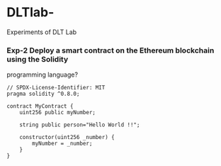 # DLTlab-
Experiments of DLT Lab 


### Exp-2  Deploy a smart contract on the Ethereum blockchain using the Solidity
programming language?
```
// SPDX-License-Identifier: MIT
pragma solidity ^0.8.0;

contract MyContract {
    uint256 public myNumber;

    string public person="Hello World !!";

    constructor(uint256 _number) {
        myNumber = _number;
    }
}
```
